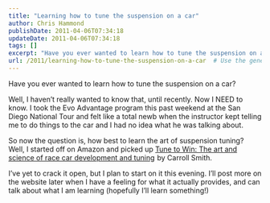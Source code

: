 ```yaml
---
title: "Learning how to tune the suspension on a car"
author: Chris Hammond
publishDate: 2011-04-06T07:34:18
updateDate: 2011-04-06T07:34:18
tags: []
excerpt: "Have you ever wanted to learn how to tune the suspension on a car?  Well, I haven’t really wanted to know that, until recently. Now I NEED to know. I took the Evo Advantage program this past weekend at the San Diego National Tour and felt like a total newb when the instructor kept telling me to do things to the car and I had no idea what he was talking about.  So now the question is, how best to learn the art of suspension tuning? Well, I started off on Amazon and picked up Tune to Win: The art and science of race car development and tuning by Carroll Smith.  I’ve yet to crack it open, but I plan to start on it this evening. I’ll post more on the website later when I have a feeling for what it actually provides, and can talk about what I am learning (hopefully I’ll learn something!)"
url: /2011/learning-how-to-tune-the-suspension-on-a-car  # Use the generated URL with year
---
```

<p>Have you ever wanted to learn how to tune the suspension on a car?</p>  <p>Well, I haven’t really wanted to know that, until recently. Now I NEED to know. I took the Evo Advantage program this past weekend at the San Diego National Tour and felt like a total newb when the instructor kept telling me to do things to the car and I had no idea what he was talking about.</p>  <p>So now the question is, how best to learn the art of suspension tuning? Well, I started off on Amazon and picked up <a href="https://www.amazon.com/gp/product/0879380713/ref=as_li_ss_tl?ie=UTF8&amp;tag=chrishammondc-20&amp;linkCode=as2&amp;camp=1789&amp;creative=390957&amp;creativeASIN=0879380713">Tune to Win: The art and science of race car development and tuning</a><img style="border-bottom-style: none !important; border-right-style: none !important; margin: 0px; border-top-style: none !important; border-left-style: none !important" border="0" alt="" src="https://www.assoc-amazon.com/e/ir?t=&amp;l=as2&amp;o=1&amp;a=0879380713" width="1" height="1" /> by Carroll Smith.</p>  <p>I’ve yet to crack it open, but I plan to start on it this evening. I’ll post more on the website later when I have a feeling for what it actually provides, and can talk about what I am learning (hopefully I’ll learn something!)</p>

